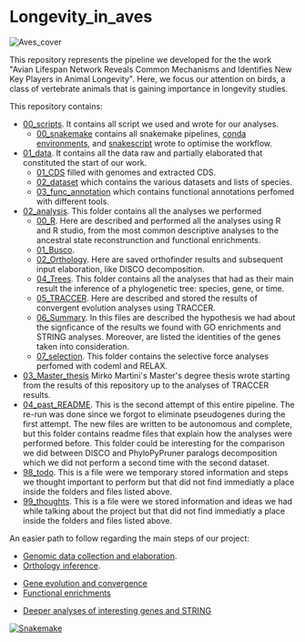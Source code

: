 # Longevity_in_aves

![Aves_cover](./01_data/Images/species_tree_completename.png "aves_cover")

This repository represents the pipeline we developed for the the work "Avian Lifespan Network Reveals Common Mechanisms and Identifies New Key Players in Animal Longevity". Here, we focus our attention on birds, a class of vertebrate animals that is gaining importance in longevity studies.

This repository contains:

- [00_scripts](./00_scripts/). It contains all script we used and wrote for our analyses.
  - [00_snakemake](./00_scripts/00_snakemake/) contains all snakemake pipelines, [conda environments](./00_scripts/00_snakemake/00_conda/), and [snakescript](./00_scripts/00_snakemake/01_scripts/) wrote to optimise the workflow.
- [01_data](./01_data/). It contains all the data raw and partially elaborated that constituted the start of our work.
  - [01_CDS](./01_data/01_CDS/) filled with genomes and extracted CDS.
  - [02_dataset](./01_data/02_dataset/) which contains the various datasets and lists of species.
  - [03_func_annotation](./01_data/03_func_annotation/) which contains functional annotations perfomed with different tools.
- [02_analysis](./02_analysis/). This folder contains all the analyses we performed
  - [00_R](./02_analysis/00_R/). Here are described and performed all the analyses using R and R studio, from the most common descriptive analyses to the ancestral state reconstrunction and functional enrichments.
  - [01_Busco](./02_analysis/01_Busco/).
  - [02_Orthology](./02_analysis/02_Orthology/). Here are saved orthofinder results and subsequent input elaboration, like DISCO decomposition.
  - [04_Trees](./02_analysis/04_Trees/). This folder contains all the analyses that had as their main result the inference of a phylogenetic tree: species, gene, or time.
  - [05_TRACCER](./02_analysis/05_TRACCER/). Here are described and stored the results of convergent evolution analyses using TRACCER.
  - [06_Summary](./02_analysis/06_Summary/). In this files are described the hypothesis we had about the signficance of the results we found with GO enrichments and STRING analyses. Moreover, are listed the identities of the genes taken into consideration.
  - [07_selection](./02_analysis/07_selection/). This folder contains the selective force analyses perfomed with codeml and RELAX.
- [03_Master_thesis](./03_Master_thesis/) Mirko Martini's Master's degree thesis wrote starting from the results of this repository up to the analyses of TRACCER results.
- [04_past_README](./04_past_README/). This is the second attempt of this entire pipeline. The re-run was done since we forgot to eliminate pseudogenes during the first attempt. The new files are written to be autonomous and complete, but this folder contains readme files that explain how the analyses were performed before. This folder could be interesting for the comparison we did between DISCO and PhyloPyPruner paralogs decomposition which we did not perform a second time with the second dataset.
- [98_todo](./98_todo.md). This is a file were we temporary stored information and steps we thought important to perform but that did not find immediatly a place inside the folders and files listed above.
- [99_thoughts](./99_thoughts.md). This is a file were we stored information and ideas we had while talking about the project but that did not find immediatly a place inside the folders and files listed above.

An easier path to follow regarding the main steps of our project:

- [Genomic data collection and elaboration](./01_data/README.md).
- [Orthology inference](./02_analysis/02_Orthology/README.md).
<!-- - [Gene family evolution](./02_analysis/03_CAFE/README.md). -->
- [Gene evolution and convergence](./02_analysis/05_TRACCER/README.md)
- [Functional enrichments](./02_analysis/00_R/Functional_enrichment.md)
<!-- - [Ancestral state reconstruction of longevity phenotypes and comparative methods](/02_analysis/00_R/Ancestral_state_reconstruction.md). -->
- [Deeper analyses of interesting genes and STRING](/02_analysis/06_Summary/README.md)

[![Snakemake](https://img.shields.io/badge/snakemake-≥5.6.0-brightgreen.svg?style=flat)](https://snakemake.readthedocs.io)

